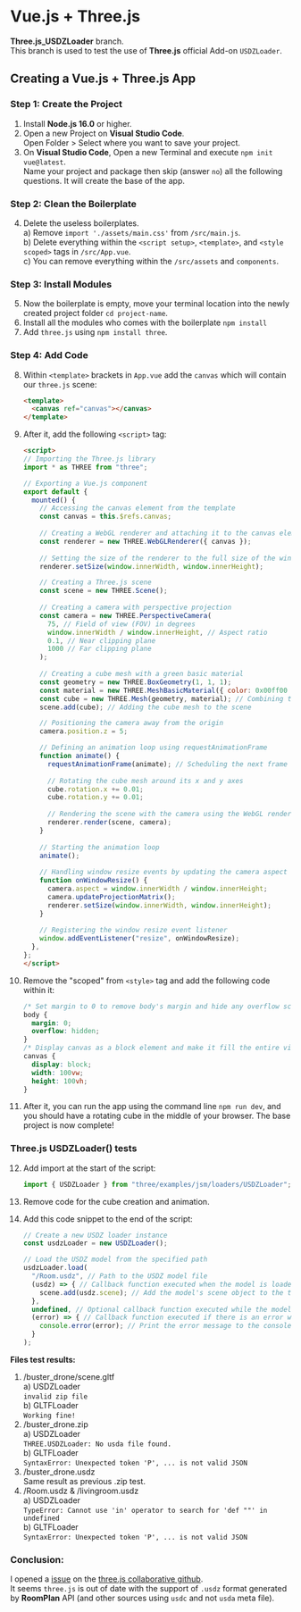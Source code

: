 # Vue.js + Three.js
**Three.js_USDZLoader** branch.  
This branch is used to test the use of **Three.js** official Add-on `USDZLoader`.

## Creating a Vue.js + Three.js App

### Step 1: Create the Project
1. Install **Node.js 16.0** or higher.
2. Open a new Project on **Visual Studio Code**.  
Open Folder > Select where you want to save your project.
3. On **Visual Studio Code**, Open a new Terminal and execute `npm init vue@latest`.  
Name your project and package then skip (answer `no`) all the following questions. It will create the base of the app.

### Step 2: Clean the Boilerplate
4. Delete the useless boilerplates.  
a) Remove `import './assets/main.css'` from `/src/main.js`.  
b) Delete everything within the `<script setup>`, `<template>`, and `<style scoped>` tags in `/src/App.vue`.  
c) You can remove everything within the `/src/assets` and `components`.

### Step 3: Install Modules
5. Now the boilerplate is empty, move your terminal location into the newly created project folder `cd project-name`.  
6. Install all the modules who comes with the boilerplate `npm install`
7. Add `three.js` using `npm install three`.

### Step 4: Add Code
8. Within `<template>` brackets in `App.vue` add the `canvas` which will contain our `three.js` scene:

   ```html
   <template>
     <canvas ref="canvas"></canvas>
   </template>
   ```

9. After it, add the following `<script>` tag:

   ```html
   <script>
   // Importing the Three.js library
   import * as THREE from "three";
   
   // Exporting a Vue.js component
   export default {
     mounted() {
       // Accessing the canvas element from the template
       const canvas = this.$refs.canvas;
       
       // Creating a WebGL renderer and attaching it to the canvas element
       const renderer = new THREE.WebGLRenderer({ canvas });
       
       // Setting the size of the renderer to the full size of the window
       renderer.setSize(window.innerWidth, window.innerHeight);

       // Creating a Three.js scene
       const scene = new THREE.Scene();
       
       // Creating a camera with perspective projection
       const camera = new THREE.PerspectiveCamera(
         75, // Field of view (FOV) in degrees
         window.innerWidth / window.innerHeight, // Aspect ratio
         0.1, // Near clipping plane
         1000 // Far clipping plane
       );
       
       // Creating a cube mesh with a green basic material
       const geometry = new THREE.BoxGeometry(1, 1, 1);
       const material = new THREE.MeshBasicMaterial({ color: 0x00ff00 }); // Green color
       const cube = new THREE.Mesh(geometry, material); // Combining the geometry and material into a mesh
       scene.add(cube); // Adding the cube mesh to the scene

       // Positioning the camera away from the origin
       camera.position.z = 5;

       // Defining an animation loop using requestAnimationFrame
       function animate() {
         requestAnimationFrame(animate); // Scheduling the next frame to be rendered
         
         // Rotating the cube mesh around its x and y axes
         cube.rotation.x += 0.01;
         cube.rotation.y += 0.01;
         
         // Rendering the scene with the camera using the WebGL renderer
         renderer.render(scene, camera);
       }
       
       // Starting the animation loop
       animate();
       
       // Handling window resize events by updating the camera aspect ratio and renderer size
       function onWindowResize() {
         camera.aspect = window.innerWidth / window.innerHeight;
         camera.updateProjectionMatrix();
         renderer.setSize(window.innerWidth, window.innerHeight);
       }
       
       // Registering the window resize event listener
       window.addEventListener("resize", onWindowResize);
     },
   };
   </script>
   ```

10. Remove the "scoped" from `<style>` tag and add the following code within it:

    ```css
    /* Set margin to 0 to remove body's margin and hide any overflow scrollbars */
    body {
      margin: 0;
      overflow: hidden;
    }
    /* Display canvas as a block element and make it fill the entire viewport */
    canvas {
      display: block;
      width: 100vw;
      height: 100vh;
    }
    ```

11. After it, you can run the app using the command line `npm run dev`, and you should have a rotating cube in the middle of your browser. The base project is now complete!

### Three.js USDZLoader() tests

12. Add import at the start of the script:

      ```js
      import { USDZLoader } from "three/examples/jsm/loaders/USDZLoader";
      ```

13. Remove code for the cube creation and animation.
14. Add this code snippet to the end of the script:

      ```js
      // Create a new USDZ loader instance
      const usdzLoader = new USDZLoader();

      // Load the USDZ model from the specified path
      usdzLoader.load(
        "/Room.usdz", // Path to the USDZ model file
        (usdz) => { // Callback function executed when the model is loaded
          scene.add(usdz.scene); // Add the model's scene object to the three.js scene
        },
        undefined, // Optional callback function executed while the model is loading
        (error) => { // Callback function executed if there is an error while loading the model
          console.error(error); // Print the error message to the console
        }
      );
      ```
**Files test results:**
1. /buster_drone/scene.gltf  
   a) USDZLoader  
   `invalid zip file`  
   b) GLTFLoader  
   `Working fine!`  
2. /buster_drone.zip  
   a) USDZLoader  
   `THREE.USDZLoader: No usda file found.`  
   b) GLTFLoader  
   `SyntaxError: Unexpected token 'P', ... is not valid JSON`  
3. /buster_drone.usdz  
   Same result as previous .zip test.  
4. /Room.usdz & /livingroom.usdz  
   a) USDZLoader  
   `TypeError: Cannot use 'in' operator to search for 'def ""' in undefined`  
   b) GLTFLoader  
   `SyntaxError: Unexpected token 'P', ... is not valid JSON`  
   
### Conclusion:  
I opened a [issue](https://github.com/mrdoob/three.js/issues/25743) on the [three.js collaborative github](https://github.com/mrdoob/three.js).  
It seems `three.js` is out of date with the support of `.usdz` format generated by **RoomPlan** API (and other sources using `usdc` and not `usda` meta file).  
 
